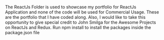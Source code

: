The ReactJs Folder is used to showcase my portfolio for ReactJs Application and none of the code will be used for Commercial Usage.
These are the portfolio that I have coded along.
Also, I would like to take this opportunity to give special credit to John Smilga for the Awesome Projects on ReactJs and Redux.
Run npm install to install the packages inside the package.json file
